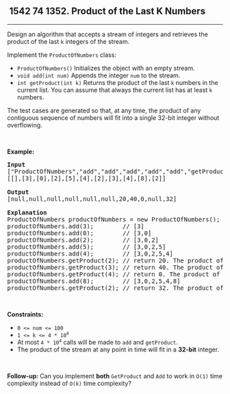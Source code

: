 <h2> 1542 74
1352. Product of the Last K Numbers</h2><hr><div><p>Design an algorithm that accepts a stream of integers and retrieves the product of the last <code>k</code> integers of the stream.</p>

<p>Implement the <code>ProductOfNumbers</code> class:</p>

<ul>
	<li><code>ProductOfNumbers()</code> Initializes the object with an empty stream.</li>
	<li><code>void add(int num)</code> Appends the integer <code>num</code> to the stream.</li>
	<li><code>int getProduct(int k)</code> Returns the product of the last <code>k</code> numbers in the current list. You can assume that always the current list has at least <code>k</code> numbers.</li>
</ul>

<p>The test cases are generated so that, at any time, the product of any contiguous sequence of numbers will fit into a single 32-bit integer without overflowing.</p>

<p>&nbsp;</p>
<p><strong class="example">Example:</strong></p>

<pre><strong>Input</strong>
["ProductOfNumbers","add","add","add","add","add","getProduct","getProduct","getProduct","add","getProduct"]
[[],[3],[0],[2],[5],[4],[2],[3],[4],[8],[2]]

<strong>Output</strong>
[null,null,null,null,null,null,20,40,0,null,32]

<strong>Explanation</strong>
ProductOfNumbers productOfNumbers = new ProductOfNumbers();
productOfNumbers.add(3);        // [3]
productOfNumbers.add(0);        // [3,0]
productOfNumbers.add(2);        // [3,0,2]
productOfNumbers.add(5);        // [3,0,2,5]
productOfNumbers.add(4);        // [3,0,2,5,4]
productOfNumbers.getProduct(2); // return 20. The product of the last 2 numbers is 5 * 4 = 20
productOfNumbers.getProduct(3); // return 40. The product of the last 3 numbers is 2 * 5 * 4 = 40
productOfNumbers.getProduct(4); // return 0. The product of the last 4 numbers is 0 * 2 * 5 * 4 = 0
productOfNumbers.add(8);        // [3,0,2,5,4,8]
productOfNumbers.getProduct(2); // return 32. The product of the last 2 numbers is 4 * 8 = 32 
</pre>

<p>&nbsp;</p>
<p><strong>Constraints:</strong></p>

<ul>
	<li><code>0 &lt;= num &lt;= 100</code></li>
	<li><code>1 &lt;= k &lt;= 4 * 10<sup>4</sup></code></li>
	<li>At most <code>4 * 10<sup>4</sup></code> calls will be made to <code>add</code> and <code>getProduct</code>.</li>
	<li>The product of the stream at any point in time will fit in a <strong>32-bit</strong> integer.</li>
</ul>

<p>&nbsp;</p>
<strong>Follow-up: </strong>Can you implement <strong>both</strong> <code>GetProduct</code> and <code>Add</code> to work in <code>O(1)</code> time complexity instead of <code>O(k)</code> time complexity?</div>